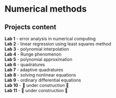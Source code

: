 # Numerical methods
## Projects content
**Lab 1** - error analysis in numerical computing<br>
**Lab 2** - linear regression using least squares method<br>
**Lab 3** - polynomial interpolation<br>
**Lab 4** - Runge phenomenon<br>
**Lab 5** - polynomial approximation<br>
**Lab 6** - quadratures<br>
**Lab 7** - adaptive quadratures<br>
**Lab 8** - solving nonlinear equations<br>
**Lab 9** - ordinary differential equations<br>
**Lab 10** - 🚧 under construction 🚧<br>
**Lab 11** - 🚧 under construction 🚧
